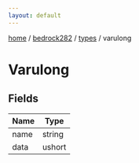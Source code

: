 ```yaml
---
layout: default
---
```


[home](/)  /  [bedrock282](/protocol/bedrock282)  /  [types](/protocol/bedrock282/types)  /  varulong

# Varulong

## Fields

Name | Type
---|---
name | string
data | ushort
